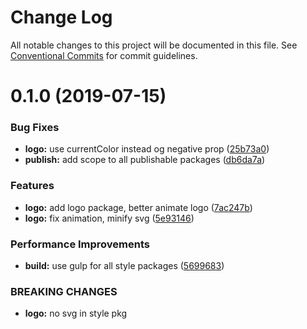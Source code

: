 # Change Log

All notable changes to this project will be documented in this file.
See [Conventional Commits](https://conventionalcommits.org) for commit guidelines.

# 0.1.0 (2019-07-15)


### Bug Fixes

* **logo:** use currentColor instead og negative prop ([25b73a0](https://github.com/fremtind/jokul/commit/25b73a0))
* **publish:** add scope to all publishable packages ([db6da7a](https://github.com/fremtind/jokul/commit/db6da7a))


### Features

* **logo:** add logo package, better animate logo ([7ac247b](https://github.com/fremtind/jokul/commit/7ac247b))
* **logo:** fix animation, minify svg ([5e93146](https://github.com/fremtind/jokul/commit/5e93146))


### Performance Improvements

* **build:** use gulp for all style packages ([5699683](https://github.com/fremtind/jokul/commit/5699683))


### BREAKING CHANGES

* **logo:** no svg in style pkg
